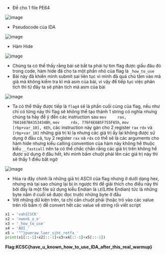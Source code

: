 - Đề cho 1 file PE64

![image](https://github.com/user-attachments/assets/f99eea59-85a5-48ef-826b-b4578944bae4)

- Pseudocode của IDA

 ![image](https://github.com/user-attachments/assets/f5deefd9-eed9-4465-8751-49f841a489a2)

- Hàm Hide

![image](https://github.com/user-attachments/assets/0b0ba9d0-91f4-4a48-aeff-12d2b8de18b7)

- Chúng ta có thể thấy rằng bài sẽ bắt ta phải tự tìm flag được giấu đâu đó trong code, hàm hide đã cho ta một phần nhỏ của flag là `_how_to_use`
- Bài này đã khiến mình submit sai liên tục vì mình đã quá chú tâm vào mã giả mà không kiểm tra kĩ mã asm của bài, vì vậy để tiếp tục việc phân tích thì từ đây ta sẽ phân tích mã asm của bài

![image](https://github.com/user-attachments/assets/659ede89-2009-4362-a045-882acad43213)

- Ta có thể thấy được tiếp là `flag4` sẽ là phần cuối cùng của flag, nếu như chỉ có từng này thì flag sẽ không thể tạo thành 1 string có nghĩa nhưng chúng ta hãy để ý đến các instruction sau `mov     rax, 7661687B4353434Bh`, `mov     rdx, 776F6E6B5F755F65h`, `mov     [rbp+var_10], 6Eh`, các instruction này gán cho 2 register `rax`  `rdx` và `[rbp+var_10]` những giá trị kì lạ nhưng các giá trị ấy lại không được sử dụng ở đâu cả, tuy 2 register `rax` và `rdx` có thể sẽ là các arguments cho hàm hide nhưng kiểu calling convention của hàm này không hề thuộc kiểu `__fastcall` nên ta có thể chắc chắn rằng các giá trị trên không hề được sử dụng ở đâu hết, khi mình bấm chuột phải lên các giá trị này thì sẽ thấy 1 điều bất ngờ

![image](https://github.com/user-attachments/assets/fde701a9-80bc-45cd-b210-c98034e58879)

- Hóa ra đây chính là những giả trị ASCII của flag nhưng ở dưới dạng hex, nhưng mà tại sao chúng lại bị in ngược thì để giải thích cho điều này thì bởi đây là một file sử dụng kiểu Endian là `LE`(Little Endian) tức là những byte nằm ở cuối sẽ được đọc trước những byte ở đầu
- Với những dữ kiện trên, ta chỉ cần chuột phải (hoặc trỏ vào các value trên rồi bấm r) để convert hết các value về string rồi viết script
```python
x1 = 'vah{CSCK'
x2 = 'nwonk_u_e'
x3 = '_how_to_use'
x4 = 'ADI_'
x5 = '^^}pumraw_laer_siht_retfa_'
print(x1[::-1]+x2[::-1]+x3+x4[::-1]+x5[::-1])
```
**Flag:KCSC{have_u_known_how_to_use_IDA_after_this_real_warmup}**
